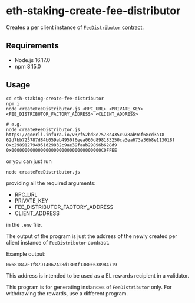 # eth-staking-create-fee-distributor

Creates a per client instance of [`FeeDistributor` contract](https://github.com/p2p-org/staking-draft/blob/master/contracts/FeeDistributor.sol). 

## Requirements
- Node.js 16.17.0
- npm 8.15.0

## Usage
```shell
cd eth-staking-create-fee-distributor
npm i
node createFeeDistributor.js <RPC_URL> <PRIVATE_KEY> <FEE_DISTRIBUTOR_FACTORY_ADDRESS> <CLIENT_ADDRESS>

# e.g.
node createFeeDistributor.js https://goerli.infura.io/v3/f52bd8e7578c435c978ab9cf68cd3a18 62d7bb725787d84b059eb4950f6eea060d898183250ca3ea673a36b8e113018f 0xc298912794951d29832c9ae39faab29896b628d9 0x0000000000000000000000000000000000C0FFEE
```

or you can just run
```shell
node createFeeDistributor.js
```
providing all the required arguments:
- RPC_URL
- PRIVATE_KEY
- FEE_DISTRIBUTOR_FACTORY_ADDRESS
- CLIENT_ADDRESS

in the `.env` file.

The output of the program is just the address of the newly created per client instance of `FeeDistributor` contract.

Example output:

`0x681847E1f87D14062A28d130Af13B0F6389B4719`


This address is intended to be used as a EL rewards recipient in a validator.

This program is for generating instances of `FeeDistributor` only. For withdrawing the rewards, use a different program.

